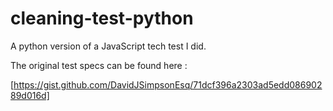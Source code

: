 # cleaning-test-python

A python version of a JavaScript tech test I did.

The original test specs can be found here :

[https://gist.github.com/DavidJSimpsonEsq/71dcf396a2303ad5edd08690289d016d]
